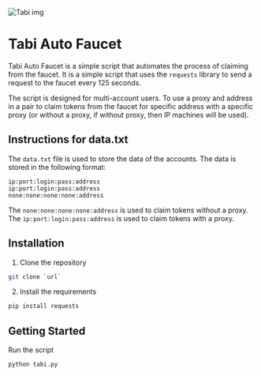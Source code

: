 ![Tabi img](https://miro.medium.com/v2/resize:fit:950/1*SK72e-jRgJTQju2xUKShXg.png)

#   Tabi Auto Faucet

Tabi Auto Faucet is a simple script that automates the process of claiming from the faucet. It is a simple script that uses the `requests` library to send a request to the faucet every 125 seconds. 

The script is designed for multi-account users. To use a proxy and address in a pair to claim tokens from the faucet for specific address with a specific proxy (or without a proxy, if without proxy, then IP machines will be used).

## Instructions for data.txt

The `data.txt` file is used to store the data of the accounts. The data is stored in the following format:

```
ip:port:login:pass:address
ip:port:login:pass:address
none:none:none:none:address 
```

The `none:none:none:none:address` is used to claim tokens without a proxy.
The `ip:port:login:pass:address` is used to claim tokens with a proxy.

## Installation

1. Clone the repository

```bash
git clone `url`
```

2. Install the requirements

```bash
pip install requests
```

## Getting Started

Run the script

```bash
python tabi.py
```